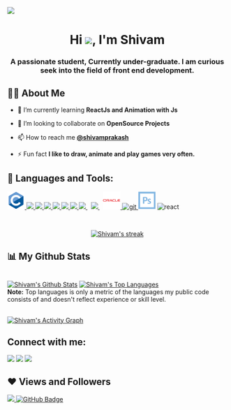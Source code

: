 <a href="#"><img width="50%" height="auto" src="https://blog.cloudlayer.io/content/images/2020/12/developer_med-1.gif" height="175px"/></a>

<h1 align="center">Hi <img src="https://raw.githubusercontent.com/MartinHeinz/MartinHeinz/master/wave.gif" width="30px">, I'm Shivam</h1>
<h3 align="center">A passionate student, Currently under-graduate. I am curious seek into the field of front end development.</h3>

## 🙋‍♂️ About Me
<!--
- 🔭 I’m currently working on **[--------](-------)**   -->

- 🌱 I’m currently learning **ReactJs and Animation with Js**

- 👯 I’m looking to collaborate on **OpenSource Projects**
<!--
- 👨‍💻 All of my projects are available at **[My Portfolio](----------)**       -->

- 📫 How to reach me **[@shivamprakash](http://linkedin.com/in/shivam-prakash-643996176)**

- ⚡ Fun fact **I like to draw, animate and play games very often.**


## 🚀 Languages and Tools:

<p align="left"> 
    <a href="https://www.cprogramming.com/" target="_blank"> <img src="https://raw.githubusercontent.com/devicons/devicon/master/icons/c/c-original.svg" alt="c" width="40" height="40"/> </a>
    <a href="https://www.java.com" target="_blank"> <img src="https://img.icons8.com/color/48/000000/java-coffee-cup-logo.png"/> </a>
    <a href="https://reactjs.org/" target="_blank"> <img src="https://img.icons8.com/color/48/000000/react-native.png"/> </a>
    <a href="https://developer.mozilla.org/en-US/docs/Web/JavaScript" target="_blank"> <img src="https://img.icons8.com/color/48/000000/javascript.png"/> </a> 
    <a href="https://www.w3.org/html/" target="_blank"> <img src="https://img.icons8.com/color/48/000000/html-5.png"/> </a> 
    <a href="https://www.w3schools.com/css/" target="_blank"> <img src="https://img.icons8.com/color/48/000000/css3.png"/> </a> 
    <a href="https://getbootstrap.com" target="_blank"> <img src="https://img.icons8.com/color/48/000000/bootstrap.png"/> </a> 
    <a style="padding-right:8px;" href="https://nodejs.org" target="_blank"> <img src="https://img.icons8.com/color/48/000000/nodejs.png"/> </a> 
    <a style="padding-right:8px;" href="https://www.mysql.com/" target="_blank"> <img src="https://img.icons8.com/fluent/50/000000/mysql-logo.png"/> </a>
    <a href="https://www.oracle.com/" target="_blank"> <img src="https://raw.githubusercontent.com/devicons/devicon/master/icons/oracle/oracle-original.svg" alt="oracle" width="40" height="40"/> </a>
    <a href="https://git-scm.com/" target="_blank"> <img src="https://www.vectorlogo.zone/logos/git-scm/git-scm-icon.svg" alt="git" width="40" height="40"/> </a>
    <img src="https://raw.githubusercontent.com/devicons/devicon/master/icons/photoshop/photoshop-line.svg" alt="photoshop" width="40" height="40"/> </a>
    <img src="https://upload.wikimedia.org/wikipedia/commons/thumb/e/e3/Adobe_Animate_CC_icon.svg/1200px-Adobe_Animate_CC_icon.svg.png" alt="react" width="40" height="40"/> </a>
</p>

<br/>

<p align="center">
    <a href="https://github.com/shivam171/github-readme-streak-stats">
        <img title="🔥 Get streak stats for your profile at git.io/streak-stats" alt="Shivam's streak" src="https://github-readme-streak-stats.herokuapp.com/?user=shivam171&theme=black-ice&hide_border=true&stroke=0000&background=060A0CD0"/>
    </a>
</p>

## 📊 My Github Stats

  <br/>
    <a href="https://github.com/shivam171/github-readme-stats"><img alt="Shivam's Github Stats" src="https://github-readme-stats.vercel.app/api?username=shivam171&show_icons=true&count_private=true&theme=react&hide_border=true&bg_color=0D1117" /></a>
  <a href="https://github.com/shivam171/github-readme-stats"><img alt="Shivam's Top Languages" src="https://github-readme-stats.vercel.app/api/top-langs/?username=shivam171&langs_count=8&count_private=true&layout=compact&theme=react&hide_border=true&bg_color=0D1117" /></a>
  <br/>
  <b>Note:</b> Top languages is only a metric of the languages my public code consists of and doesn't reflect experience or skill level.


<br/>
<br/>

<a href="https://github.com/shivam171/github-readme-activity-graph"><img alt="Shivam's Activity Graph" src="https://activity-graph.herokuapp.com/graph?username=shivam171&bg_color=0D1117&color=5BCDEC&line=5BCDEC&point=FFFFFF&hide_border=true" /></a>

## Connect with me:
<p align="left">

<a href = "http://linkedin.com/in/shivam-prakash-643996176"><img src="https://img.icons8.com/bubbles/50/000000/linkedin.png"/></a>
<a href = "https://discord.gg/ItsShivam#9853"><img src="https://img.icons8.com/bubbles/50/000000/discord-logo.png"/></a>
<a href = "https://www.instagram.com/itsshiv.op/"><img src="https://img.icons8.com/bubbles/50/000000/instagram.png"/></a>

</p>

## ❤ Views and Followers
<a href="https://github.com/Meghna-DAS/github-profile-views-counter">
    <img src="https://komarev.com/ghpvc/?username=shivam171">
</a>
<a href="https://github.com/shivam171?tab=followers"><img src="https://img.shields.io/github/followers/shivam171?label=Followers&style=social" alt="GitHub Badge"></a>
